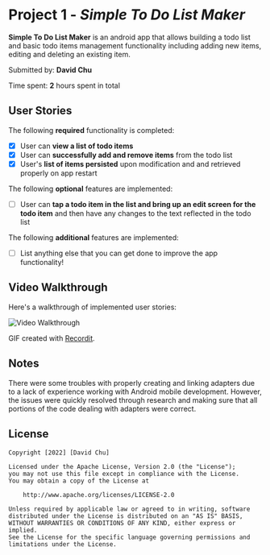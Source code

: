 # Project 1 - *Simple To Do List Maker*

**Simple To Do List Maker** is an android app that allows building a todo list and basic todo items management functionality including adding new items, editing and deleting an existing item.

Submitted by: **David Chu**

Time spent: **2** hours spent in total

## User Stories

The following **required** functionality is completed:

* [x] User can **view a list of todo items**
* [x] User can **successfully add and remove items** from the todo list
* [x] User's **list of items persisted** upon modification and and retrieved properly on app restart

The following **optional** features are implemented:

* [ ] User can **tap a todo item in the list and bring up an edit screen for the todo item** and then have any changes to the text reflected in the todo list

The following **additional** features are implemented:

* [ ] List anything else that you can get done to improve the app functionality!

## Video Walkthrough

Here's a walkthrough of implemented user stories:

<img src='http://g.recordit.co/P2KJ349aHn.gif' title='Video Walkthrough' width='' alt='Video Walkthrough' />

GIF created with [Recordit](https://recordit.co/).

## Notes

There were some troubles with properly creating and linking adapters due to a lack of experience working with Android mobile development. However, the issues were quickly resolved through research and making sure that all portions of the code dealing with adapters were correct.

## License

    Copyright [2022] [David Chu]

    Licensed under the Apache License, Version 2.0 (the "License");
    you may not use this file except in compliance with the License.
    You may obtain a copy of the License at

        http://www.apache.org/licenses/LICENSE-2.0

    Unless required by applicable law or agreed to in writing, software
    distributed under the License is distributed on an "AS IS" BASIS,
    WITHOUT WARRANTIES OR CONDITIONS OF ANY KIND, either express or implied.
    See the License for the specific language governing permissions and
    limitations under the License.
